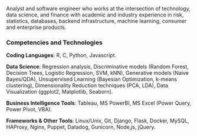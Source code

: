 Analyst and software engineer who works at the intersection of technology, data science, and finance with academic and industry experience in risk, statistics, databases, backend infrastructure, machine learning, consumer and enterprise products.

### Competencies and Technologies

**Coding Languages**: R, C, Python, Javascript.

**Data Science**: Regression analysis, Discriminative models (Random Forest, Decision Trees, Logistic Regression, SVM, kNN), Generative models (Naive Bayes/QDA), Unsupervised Learning (Bayesian Optimization, k-means clustering), Dimensionality Reduction techniques (PCA, LDA), Data Visualization (ggplot2, Matplotlib, Seaborn). 

**Business Intelligence Tools**: Tableau, MS PowerBI, MS Excel (Power Query, Power Pivot, VBA). 

**Frameworks & Other Tools**: Linux/Unix, Git, Django, Flask, Docker, MySQL, HAProxy, Nginx, Puppet, Datadog, Gunicorn, Node,js, jQuery.

<!--
**leroybuliro/leroybuliro** is a ✨ _special_ ✨ repository because its `README.md` (this file) appears on your GitHub profile.

Here are some ideas to get you started:

- 🔭 I’m currently working on ...
- 🌱 I’m currently learning ...
- 👯 I’m looking to collaborate on ...
- 🤔 I’m looking for help with ...
- 💬 Ask me about ...
- 📫 How to reach me: ...
- 😄 Pronouns: ...
- ⚡ Fun fact: ...
-->
